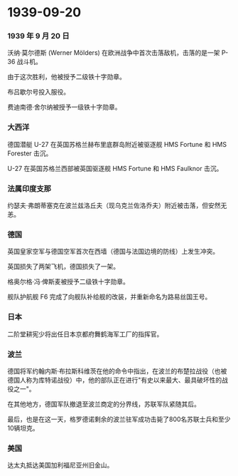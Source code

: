# 1939-09-20

### 1939 年 9 月 20 日

沃纳·莫尔德斯 (Werner Mölders) 在欧洲战争中首次击落敌机，击落的是一架
P-36 战斗机。

由于这次胜利，他被授予二级铁十字勋章。

布吕歇尔号投入服役。

费迪南德·舍尔纳被授予一级铁十字勋章。

### 大西洋

德国潜艇 U-27 在英国苏格兰赫布里底群岛附近被驱逐舰 HMS Fortune 和 HMS
Forester 击沉。

U-27 在英国苏格兰西部被英国驱逐舰 HMS Fortune 和 HMS Faulknor 击沉。

### 法属印度支那

约瑟夫·弗朗蒂塞克在波兰兹洛丘夫（现乌克兰佐洛乔夫）附近被击落，但安然无恙。

### 德国

英国皇家空军与德国空军首次在西墙（德国与法国边境的防线）上发生冲突。

英国损失了两架飞机，德国损失了一架。

格奥尔格·冯·俾斯麦被授予二级铁十字勋章。

舰队护航舰 F6 完成了向舰队补给舰的改装，并重新命名为路易丝国王号。

### 日本

二阶堂耕宪少将出任日本京都府舞鹤海军工厂的指挥官。

### 波兰

德国将军约翰内斯·布拉斯科维茨在他的命令中指出，在波兰的布楚拉战役（也被德国人称为库特诺战役）中，他的部队正在进行"有史以来最大、最具破坏性的战役之一"。

在其他地方，德国军队撤退至波兰商定的分界线，苏联军队紧随其后。

最后，也是在这一天，格罗德诺剩余的波兰驻军成功击毙了800名苏联士兵和至少10辆坦克。

### 美国

达太丸抵达美国加利福尼亚州旧金山。